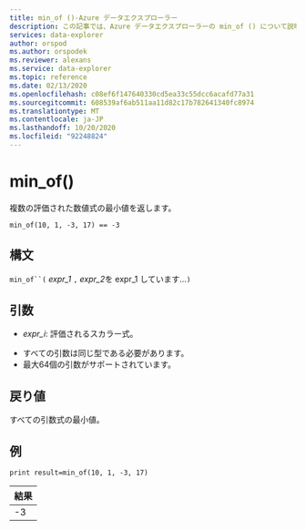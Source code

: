 ```yaml
---
title: min_of ()-Azure データエクスプローラー
description: この記事では、Azure データエクスプローラーの min_of () について説明します。
services: data-explorer
author: orspod
ms.author: orspodek
ms.reviewer: alexans
ms.service: data-explorer
ms.topic: reference
ms.date: 02/13/2020
ms.openlocfilehash: c08ef6f147640330cd5ea33c55dcc6acafd77a31
ms.sourcegitcommit: 608539af6ab511aa11d82c17b782641340fc8974
ms.translationtype: MT
ms.contentlocale: ja-JP
ms.lasthandoff: 10/20/2020
ms.locfileid: "92248824"
---
```

# <a name="min_of"></a>min_of()

複数の評価された数値式の最小値を返します。

```kusto
min_of(10, 1, -3, 17) == -3
```

## <a name="syntax"></a>構文

`min_of``(` *expr_1* `,` *expr_2*を expr_1 しています...`)`

## <a name="arguments"></a>引数

* *expr_i*: 評価されるスカラー式。

- すべての引数は同じ型である必要があります。
- 最大64個の引数がサポートされています。

## <a name="returns"></a>戻り値

すべての引数式の最小値。

## <a name="example"></a>例

<!-- csl: https://help.kusto.windows.net/Samples  -->
```kusto
print result=min_of(10, 1, -3, 17) 
```

|結果|
|---|
|-3|
